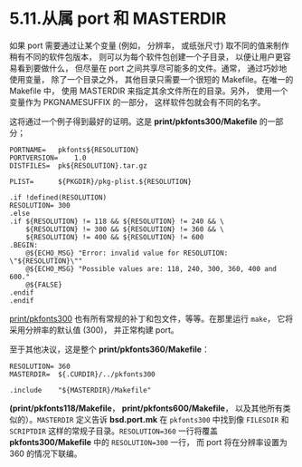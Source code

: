 # 5.11.从属 port 和 MASTERDIR

如果 port 需要通过让某个变量 (例如， 分辨率， 或纸张尺寸) 取不同的值来制作稍有不同的软件包版本， 则可以为每个软件包创建一个子目录， 以便让用户更容易看到要做什么， 但尽量在 port 之间共享尽可能多的文件。通常， 通过巧妙地使用变量， 除了一个目录之外， 其他目录只需要一个很短的 Makefile。在唯一的 Makefile 中， 使用 MASTERDIR 来指定其余文件所在的目录。另外， 使用一个变量作为 PKGNAMESUFFIX 的一部分， 这样软件包就会有不同的名字。

这将通过一个例子得到最好的证明。这是 **print/pkfonts300/Makefile** 的一部分；

```shell
PORTNAME=	pkfonts${RESOLUTION}
PORTVERSION=	1.0
DISTFILES=	pk${RESOLUTION}.tar.gz

PLIST=		${PKGDIR}/pkg-plist.${RESOLUTION}

.if !defined(RESOLUTION)
RESOLUTION=	300
.else
.if ${RESOLUTION} != 118 && ${RESOLUTION} != 240 && \
	${RESOLUTION} != 300 && ${RESOLUTION} != 360 && \
	${RESOLUTION} != 400 && ${RESOLUTION} != 600
.BEGIN:
	@${ECHO_MSG} "Error: invalid value for RESOLUTION: \"${RESOLUTION}\""
	@${ECHO_MSG} "Possible values are: 118, 240, 300, 360, 400 and 600."
	@${FALSE}
.endif
.endif
```

[print/pkfonts300](https://cgit.freebsd.org/ports/tree/print/pkfonts300/) 也有所有常规的补丁和包文件，等等。在那里运行 `make`， 它将采用分辨率的默认值 (300)， 并正常构建 port。

至于其他决议，这是整个 **print/pkfonts360/Makefile**：

```shell
RESOLUTION=	360
MASTERDIR=	${.CURDIR}/../pkfonts300

.include	"${MASTERDIR}/Makefile"
```

**(print/pkfonts118/Makefile**， **print/pkfonts600/Makefile**， 以及其他所有类似的）。`MASTERDIR` 定义告诉 **bsd.port.mk** 在 `pkfonts300` 中找到像 `FILESDIR` 和 `SCRIPTDIR` 这样的常规子目录。`RESOLUTION=360` 一行将覆盖 **pkfonts300/Makefile** 中的 `RESOLUTION=300` 一行， 而 port 将在分辨率设置为 360 的情况下联编。

